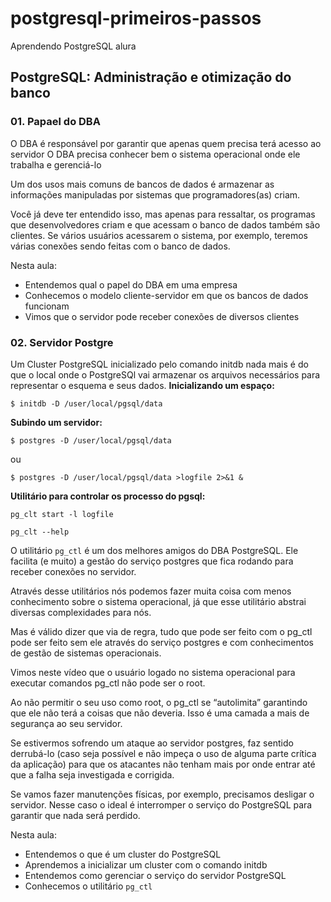 # postgresql-primeiros-passos
Aprendendo PostgreSQL
alura

## PostgreSQL: Administração e otimização do banco
### 01. Papael do DBA
O DBA é responsável por garantir que apenas quem precisa terá acesso ao servidor
O DBA precisa conhecer bem o sistema operacional onde ele trabalha e gerenciá-lo

Um dos usos mais comuns de bancos de dados é armazenar as informações manipuladas por sistemas que programadores(as) criam.

Você já deve ter entendido isso, mas apenas para ressaltar, os programas que desenvolvedores criam e que acessam o banco de dados também são clientes. Se vários usuários acessarem o sistema, por exemplo, teremos várias conexões sendo feitas com o banco de dados.

Nesta aula:
- Entendemos qual o papel do DBA em uma empresa
- Conhecemos o modelo cliente-servidor em que os bancos de dados funcionam
- Vimos que o servidor pode receber conexões de diversos clientes


### 02. Servidor Postgre
Um Cluster PostgreSQL inicializado pelo comando initdb nada mais é do que o local onde o PostgreSQl vai armazenar os arquivos necessários para representar o esquema e seus dados.
**Inicializando um espaço:**

`$ initdb -D /user/local/pgsql/data`

**Subindo um servidor:**

`$ postgres -D /user/local/pgsql/data`

ou

`$ postgres -D /user/local/pgsql/data >logfile 2>&1 &`

**Utilitário para controlar os processo do pgsql:**

`pg_clt start -l logfile`

`pg_clt --help`

O utilitário `pg_ctl` é um dos melhores amigos do DBA PostgreSQL. Ele facilita (e muito) a gestão do serviço postgres que fica rodando para receber conexões no servidor.

Através desse utilitários nós podemos fazer muita coisa com menos conhecimento sobre o sistema operacional, já que esse utilitário abstrai diversas complexidades para nós.

Mas é válido dizer que via de regra, tudo que pode ser feito com o pg_ctl pode ser feito sem ele através do serviço postgres e com conhecimentos de gestão de sistemas operacionais.

Vimos neste vídeo que o usuário logado no sistema operacional para executar comandos pg_ctl não pode ser o root.

Ao não permitir o seu uso como root, o pg_ctl se “autolimita” garantindo que ele não terá a coisas que não deveria. Isso é uma camada a mais de segurança ao seu servidor.

Se estivermos sofrendo um ataque ao servidor postgres, faz sentido derrubá-lo (caso seja possível e não impeça o uso de alguma parte crítica da aplicação) para que os atacantes não tenham mais por onde entrar até que a falha seja investigada e corrigida.

Se vamos fazer manutenções físicas, por exemplo, precisamos desligar o servidor. Nesse caso o ideal é interromper o serviço do PostgreSQL para garantir que nada será perdido.

Nesta aula:
- Entendemos o que é um cluster do PostgreSQL
- Aprendemos a inicializar um cluster com o comando initdb
- Entendemos como gerenciar o serviço do servidor PostgreSQL
- Conhecemos o utilitário `pg_ctl`


